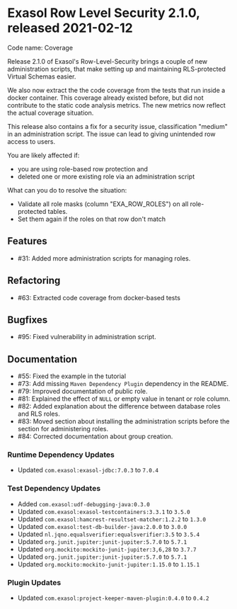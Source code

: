 # Exasol Row Level Security 2.1.0, released 2021-02-12

Code name: Coverage

Release 2.1.0 of Exasol's Row-Level-Security brings a couple of new administration scripts, that make setting up and maintaining RLS-protected Virtual Schemas easier.

We also now extract the the code coverage from the tests that run inside a docker container. This coverage already existed before, but did not contribute to the static code analysis metrics. The new metrics now reflect the actual coverage situation.

This release also contains a fix for a security issue, classification "medium" in an administration script. The issue can lead to giving unintended row access to users.

You are likely affected if:

* you are using role-based row protection and
* deleted one or more existing role via an administration script

What can you do to resolve the situation:

* Validate all role masks (column "EXA_ROW_ROLES") on all role-protected tables.
* Set them again if the roles on that row don't match

## Features

* #31: Added more administration scripts for managing roles.

## Refactoring

* #63: Extracted code coverage from docker-based tests

## Bugfixes

* #95: Fixed vulnerability in administration script.

## Documentation

* #55: Fixed the example in the tutorial
* #73: Add missing `Maven Dependency Plugin` dependency in the README.
* #79: Improved documentation of public role.
* #81: Explained the effect of `NULL` or empty value in tenant or role column.
* #82: Added explanation about the difference between database roles and RLS roles.
* #83: Moved section about installing the administration scripts before the section for administering roles.
* #84: Corrected documentation about group creation.

### Runtime Dependency Updates

* Updated `com.exasol:exasol-jdbc:7.0.3` to `7.0.4`

### Test Dependency Updates

* Added `com.exasol:udf-debugging-java:0.3.0`
* Updated `com.exasol:exasol-testcontainers:3.3.1` to `3.5.0`
* Updated `com.exasol:hamcrest-resultset-matcher:1.2.2` to `1.3.0`
* Updated `com.exasol:test-db-builder-java:2.0.0` to `3.0.0`
* Updated `nl.jqno.equalsverifier:equalsverifier:3.5` to `3.5.4`
* Updated `org.junit.jupiter:junit-jupiter:5.7.0` to `5.7.1`
* Updated `org.mockito:mockito-junit-jupiter:3,6,28` to `3.7.7`
* Updated `org.junit.jupiter:junit-jupiter:5.7.0` to `5.7.1`
* Updated `org.mockito:mockito-junit-jupiter:1.15.0` to `1.15.1`

### Plugin Updates

* Updated `com.exasol:project-keeper-maven-plugin:0.4.0` to `0.4.2`
